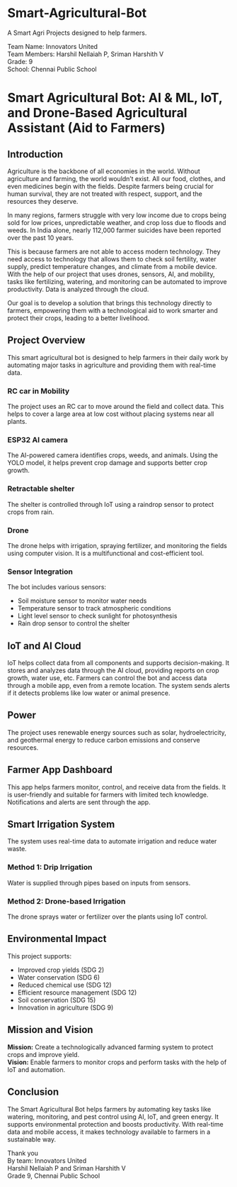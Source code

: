 # Smart-Agricultural-Bot
A Smart Agri Projects designed to help farmers.

Team Name: Innovators United   
Team Members: Harshil Nellaiah P, Sriman Harshith V  
Grade: 9  
School: Chennai Public School  

# Smart Agricultural Bot: AI & ML, IoT, and Drone-Based Agricultural Assistant (Aid to Farmers)

## Introduction

Agriculture is the backbone of all economies in the world. Without agriculture and farming, the world wouldn’t exist. All our food, clothes, and even medicines begin with the fields. Despite farmers being crucial for human survival, they are not treated with respect, support, and the resources they deserve.

In many regions, farmers struggle with very low income due to crops being sold for low prices, unpredictable weather, and crop loss due to floods and weeds. In India alone, nearly 112,000 farmer suicides have been reported over the past 10 years.

This is because farmers are not able to access modern technology. They need access to technology that allows them to check soil fertility, water supply, predict temperature changes, and climate from a mobile device. With the help of our project that uses drones, sensors, AI, and mobility, tasks like fertilizing, watering, and monitoring can be automated to improve productivity. Data is analyzed through the cloud.

Our goal is to develop a solution that brings this technology directly to farmers, empowering them with a technological aid to work smarter and protect their crops, leading to a better livelihood.

## Project Overview

This smart agricultural bot is designed to help farmers in their daily work by automating major tasks in agriculture and providing them with real-time data.

### RC car in Mobility
The project uses an RC car to move around the field and collect data. This helps to cover a large area at low cost without placing systems near all plants.

### ESP32 AI camera
The AI-powered camera identifies crops, weeds, and animals. Using the YOLO model, it helps prevent crop damage and supports better crop growth.

### Retractable shelter
The shelter is controlled through IoT using a raindrop sensor to protect crops from rain.

### Drone
The drone helps with irrigation, spraying fertilizer, and monitoring the fields using computer vision. It is a multifunctional and cost-efficient tool.

### Sensor Integration
The bot includes various sensors:  
- Soil moisture sensor to monitor water needs  
- Temperature sensor to track atmospheric conditions  
- Light level sensor to check sunlight for photosynthesis  
- Rain drop sensor to control the shelter  

## IoT and AI Cloud

IoT helps collect data from all components and supports decision-making. It stores and analyzes data through the AI cloud, providing reports on crop growth, water use, etc. Farmers can control the bot and access data through a mobile app, even from a remote location. The system sends alerts if it detects problems like low water or animal presence.

## Power

The project uses renewable energy sources such as solar, hydroelectricity, and geothermal energy to reduce carbon emissions and conserve resources.

## Farmer App Dashboard

This app helps farmers monitor, control, and receive data from the fields. It is user-friendly and suitable for farmers with limited tech knowledge. Notifications and alerts are sent through the app.

## Smart Irrigation System

The system uses real-time data to automate irrigation and reduce water waste.

### Method 1: Drip Irrigation
Water is supplied through pipes based on inputs from sensors.

### Method 2: Drone-based Irrigation
The drone sprays water or fertilizer over the plants using IoT control.

## Environmental Impact

This project supports:  
- Improved crop yields (SDG 2)  
- Water conservation (SDG 6)  
- Reduced chemical use (SDG 12)  
- Efficient resource management (SDG 12)  
- Soil conservation (SDG 15)  
- Innovation in agriculture (SDG 9)  

## Mission and Vision

**Mission:** Create a technologically advanced farming system to protect crops and improve yield.  
**Vision:** Enable farmers to monitor crops and perform tasks with the help of IoT and automation.

## Conclusion

The Smart Agricultural Bot helps farmers by automating key tasks like watering, monitoring, and pest control using AI, IoT, and green energy. It supports environmental protection and boosts productivity. With real-time data and mobile access, it makes technology available to farmers in a sustainable way.

Thank you  
By team: 
Innovators United  
Harshil Nellaiah P and Sriman Harshith V  
Grade 9, Chennai Public School

